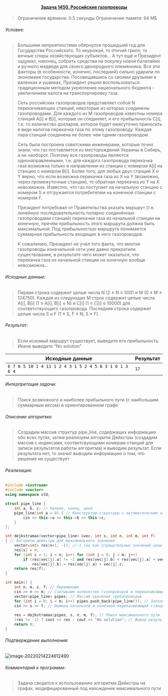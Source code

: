 #### <div align="center"> [Задача 1450. Российские газопроводы](https://acm.timus.ru/problem.aspx?space=1&num=1450) </div>

>Ограничение времени: 0.5 секунды
>Ограничение памяти: 64 МБ

###### Условие:

> Большими неприятностями обернулся прошедший год для Государства Российского. То неурожай, то птичий грипп, то вечные споры хозяйствующих субъектов... A тут ещё и Президент задумал, наконец, собрать средства на покупку новой балалайки и ручного медведя для своего двоюродного племянника. Все эти факторы (в особенности, конечно, последний) сильно ударили по экономике государства. Посовещавшись со своими друзьями в валенках и ушанках, Президент решил воспользоваться традиционным методом укрепления национального бюджета - увеличением налога на транспортировку газа.
>
> Сеть российских газопроводов представляет собой N перекачивающих станций, некоторые из которых соединены газопроводами. Для каждого из M газопроводов известны номера станций A[i] и B[i], которые он соединяет, и его прибыльность C[i], т.е. то количество долларов, которое будет ежесуточно приносить в виде налогов перекачка газа по этому газопроводу. Каждая пара станций соединена не более чем одним газопроводом.
>
> Сеть была построена советскими инженерами, которые точно знали, что газ поставляется из месторождений Украины в Сибирь, а не наоборот. Поэтому все газопроводы являются однонаправленными, т.е. для каждого газопровода перекачка газа возможна только в направлении из станции с номером A[i] на станцию с номером B[i]. Более того, для любых двух станций X и Y верно, что если возможна перекачка газа из X на Y (возможно, через промежуточные станции), то обратная перекачка из Y на X невозможна. Известно, что газ поступает на начальную станцию с номером S и отгружается потребителям на конечной станции с номером F.
>
> Президент потребовал от Правительства указать маршрут (т.е. линейную последовательность попарно соединённых газопроводами станций) перекачки газа из начальной станции на конечную, причём прибыльность этого маршрута должна быть максимальной. Под прибыльностью маршрута понимается суммарная прибыльность входящих в него газопроводов.
>
> К сожалению, Президент не учёл того факта, что многие газопроводы изначальной сети уже давно прекратили существование, в результате чего может оказаться, что перекачка газа из начальной станции на конечную вообще невозможна...

###### Исходные данные:

> Первая строка содержит целые числа N (2 ≤ N ≤ 500) и M (0 ≤ M ≤ 124750). Каждая из следующих M строк содержит целые числа A[i], B[i] (1 ≤ A[i], B[i] ≤ N) и C[i] (1 ≤ C[i] ≤ 10000) для соответствующего газопровода. Последняя строка содержит целые числа S и F (1 ≤ S, F ≤ N; S ≠ F).

###### Результат:

> Если искомый маршрут существует, выведите его прибыльность. Иначе выведите "No solution"

| Исходные данные                                        | Результат |
| ------------------------------------------------------ | --------- |
| `6 7 6 5 10 1 4 11 1 2 4 3 1 5 2 4 5 6 3 1 6 1 3 6 4 ` | `17`      |

###### Интерпретация задачи:

>  Поиск возможного и наиболее прибыльного пути (с наибольшим суммарным весом) в ориентированном графе

###### Описание алгоритма:

>  Создадим массив структур pipe_line, содержащих информацию обо всех путях, затем реализуем алгоритм Дейкстры (создадим массив с индексами, соответсвующими номерам станций для записи результатов работы алгоритма) и выводим результат. Если результата нет, то значит выводим информацию о том, что решения не существует

###### Реализация:

```cpp
#include <iostream>
#include <vector>
using namespace std;

struct pipe_line {
    int a, b, c; // Начало, конец, цена
    pipe_line(int a = 0) { // Конструктор структуры с автоматическим заполнением
        cin >> this->a >> this->b >> this->c;
    }
};

int dejkstramax(vector<pipe_line> &vec, int s, int n, int m, int f) 
{ // Алгоритм дейкстры для максимального значения
    vector<int> res(n+1, -1); //-1 так как отрицательных значений цены по условию нет
    res[s] = 0;
    for (int i = 1; i < n; i++) for (int j = 0; j < m; j++)
        if (res[vec[j].a] != -1 and res[vec[j].b] < res[vec[j].a] + vec[j].c)
            res[vec[j].b] = res[vec[j].a] + vec[j].c;
    return res[f];
}

int main() {
    int n, m, s, f; // Переменные
    cin >> n >> m; // Считываем количество газопроводов и перекачивающих станций
    vector<pipe_line> pipes; // Массив хранения трубопроводов
    for (int i = 0; i < m; i++) pipes.push_back(pipe_line()); // Заполнение массива трубопроводов
    cin >> s >> f; // Номера начальной и конечной перекачивающей станций
    
    res = dejkstramax(pipes, s, n, m, f); // Поиск максимального пути
    (res != -1) ? cout << res : cout << "No solution"; // Вывод результата
    return 0;
}
```

###### Подтверждение выполнения:

![image-20220214224612490](C:\Users\User\AppData\Roaming\Typora\typora-user-images\image-20220214224612490.png)

###### Комментарий к программе:

>  Задача сводится к использованию алгоритма Дейкстры на графах, модифицированный под нахождение максимального пути
